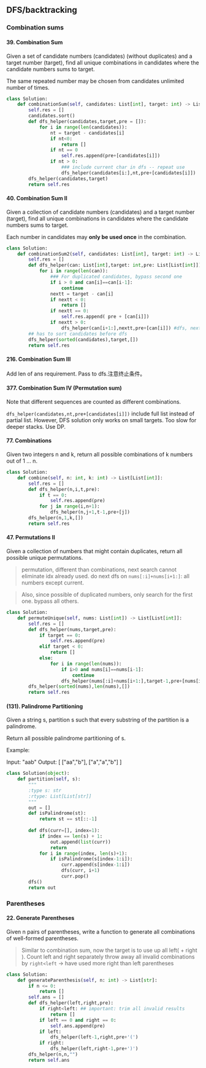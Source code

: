 ## DFS/backtracking
### Combination sums
#### 39. Combination Sum

Given a set of candidate numbers (candidates) (without duplicates) and a target number (target), find all unique combinations in candidates where the candidate numbers sums to target.

The same repeated number may be chosen from candidates unlimited number of times.

```python 
class Solution:
    def combinationSum(self, candidates: List[int], target: int) -> List[List[int]]:
        self.res = []
        candidates.sort()
        def dfs_helper(candidates,target,pre = []):
            for i in range(len(candidates)):
                nt = target - candidates[i]
                if nt<0:
                    return []
                if nt == 0
                    self.res.append(pre+[candidates[i]])
                if nt > 0:
                    ### include current char in dfs -- repeat use
                    dfs_helper(candidates[i:],nt,pre+[candidates[i]])
        dfs_helper(candidates,target)
        return self.res
```

#### 40. Combination Sum II

Given a collection of candidate numbers (candidates) and a target number (target), find all unique combinations in candidates where the candidate numbers sums to target.

Each number in candidates may __only be used once__ in the combination.

```python
class Solution:
    def combinationSum2(self, candidates: List[int], target: int) -> List[List[int]]:
        self.res = []
        def dfs_helper(can: List[int],target: int,pre: List[List[int]]):
            for i in range(len(can)):
                ### For duplicated candidates, bypass second one 
                if i > 0 and can[i]==can[i-1]:
                    continue
                nextt = target - can[i]
                if nextt < 0:
                    return []
                if nextt == 0:
                    self.res.append( pre + [can[i]])
                if nextt > 0:
                    dfs_helper(can[i+1:],nextt,pre+[can[i]]) #dfs, next char
        ## has to sort candidates before dfs
        dfs_helper(sorted(candidates),target,[])
        return self.res
```
#### 216. Combination Sum III

Add len of ans requirement. Pass to dfs.注意终止条件。
#### 377. Combination Sum IV (Permutation sum)

Note that different sequences are counted as different combinations.

`dfs_helper(candidates,nt,pre+[candidates[i]])` include full list instead of partial list. However, DFS solution only works on small targets. Too slow for deeper stacks. Use DP.

#### 77. Combinations

Given two integers n and k, return all possible combinations of k numbers out of 1 ... n.
```python
class Solution:
    def combine(self, n: int, k: int) -> List[List[int]]:
        self.res = []
        def dfs_helper(n,i,t,pre):
            if t == 0:
                self.res.append(pre)
            for j in range(i,n+1):
                dfs_helper(n,j+1,t-1,pre+[j])
        dfs_helper(n,1,k,[])
        return self.res
```

#### 47. Permutations II

Given a collection of numbers that might contain duplicates, return all possible unique permutations.

>permutation, different than combinations, next search cannot eliminate idx already used.
>do next dfs on `nums[:i]+nums[i+1:]`: all numbers except current.

>Also, since possible of duplicated numbers, only search for the first one. bypass all others.

```python
class Solution:
    def permuteUnique(self, nums: List[int]) -> List[List[int]]:
        self.res = []
        def dfs_helper(nums,target,pre):
            if target == 0:
                self.res.append(pre)
            elif target < 0:
                return []
            else:
                for i in range(len(nums)):
                    if i>0 and nums[i]==nums[i-1]:
                        continue
                    dfs_helper(nums[:i]+nums[i+1:],target-1,pre+[nums[i]])
        dfs_helper(sorted(nums),len(nums),[])
        return self.res
```
#### (131). Palindrome Partitioning

Given a string s, partition s such that every substring of the partition is a palindrome.

Return all possible palindrome partitioning of s.

Example:

Input: "aab"
Output:
[
  ["aa","b"],
  ["a","a","b"]
]
```python
class Solution(object):
    def partition(self, s):
        """
        :type s: str
        :rtype: List[List[str]]
        """
        out = []
        def isPalindrome(st):
            return st == st[::-1]
        
        def dfs(curr=[], index=1):
            if index == len(s) + 1:
                out.append(list(curr))
                return
            for i in range(index, len(s)+1):
                if isPalindrome(s[index-1:i]):
                    curr.append(s[index-1:i])
                    dfs(curr, i+1)
                    curr.pop()
        dfs()
        return out
```
### Parentheses
#### 22. Generate Parentheses

Given n pairs of parentheses, write a function to generate all combinations of well-formed parentheses.
> Similar to combination sum, now the target is to use up all left( + right ).
> Count left and right separately
> throw away all invalid combinations by `right<left` -> have used more right than left parentheses
```python
class Solution:
    def generateParenthesis(self, n: int) -> List[str]:
        if n <= 0:
            return []
        self.ans = []
        def dfs_helper(left,right,pre):
            if right<left: ## important: trim all invalid results
                return []
            if left == 0 and right == 0:
                self.ans.append(pre)
            if left:
                dfs_helper(left-1,right,pre+'(')
            if right:
                dfs_helper(left,right-1,pre+')')
        dfs_helper(n,n,"")
        return self.ans
```
